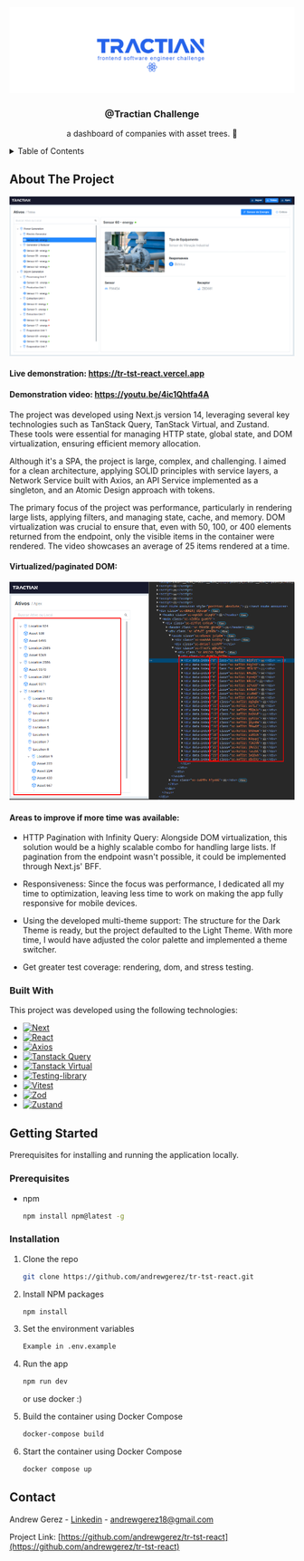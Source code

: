 <div align="center">
  <a href="">
    <img src="app/assets/readme/banner.png" alt="Tractian Challenge Banner">
  </a>

  <h3 align="center">@Tractian Challenge</h3>

  <p align="center">
    a dashboard of companies with asset trees. 🧢
  </p>
</div>

<details>
  <summary>Table of Contents</summary>
  <ol>
    <li>
      <a href="#about-the-project">About The Project</a>
      <ul>
        <li><a href="#built-with">Built With</a></li>
      </ul>
    </li>
    <li>
      <a href="#getting-started">Getting Started</a>
      <ul>
        <li><a href="#prerequisites">Prerequisites</a></li>
        <li><a href="#installation">Installation</a></li>
      </ul>
    </li>
  </ol>
</details>


## About The Project

[![TS-TST-REACT - Environment][product-screenshot]]()

#### Live demonstration: https://tr-tst-react.vercel.app

#### Demonstration video: https://youtu.be/4ic1Qhtfa4A

The project was developed using Next.js version 14, leveraging several key technologies such as TanStack Query, TanStack Virtual, and Zustand. These tools were essential for managing HTTP state, global state, and DOM virtualization, ensuring efficient memory allocation.

Although it's a SPA, the project is large, complex, and challenging. I aimed for a clean architecture, applying SOLID principles with service layers, a Network Service built with Axios, an API Service implemented as a singleton, and an Atomic Design approach with tokens.

The primary focus of the project was performance, particularly in rendering large lists, applying filters, and managing state, cache, and memory. DOM virtualization was crucial to ensure that, even with 50, 100, or 400 elements returned from the endpoint, only the visible items in the container were rendered. The video showcases an average of 25 items rendered at a time.

#### Virtualized/paginated DOM:
<div align="center">
  <a href="">
    <img src="app/assets/readme/example3.png" alt="Example">
  </a>
</div>


#### Areas to improve if more time was available:

* HTTP Pagination with Infinity Query: Alongside DOM virtualization, this solution would be a highly scalable combo for handling large lists. If pagination from the endpoint wasn't possible, it could be implemented through Next.js' BFF.

* Responsiveness: Since the focus was performance, I dedicated all my time to optimization, leaving less time to work on making the app fully responsive for mobile devices.

* Using the developed multi-theme support: The structure for the Dark Theme is ready, but the project defaulted to the Light Theme. With more time, I would have adjusted the color palette and implemented a theme switcher.

* Get greater test coverage: rendering, dom, and stress testing.

### Built With

This project was developed using the following technologies:

* [![Next][Next.js]][Next-url]
* [![React][React.js]][React-url]
* [![Axios][Axios]][Axios-url]
* [![Tanstack Query][Tanstack-Query]][Tanstack-Query-url]
* [![Tanstack Virtual][Tanstack-Virtual]][Tanstack-Virtual-url]
* [![Testing-library][Testing-library]][Testing-library-url]
* [![Vitest][Vitest]][Vitest-url]
* [![Zod][Zod]][Zod-url]
* [![Zustand][Zustand]][Zustand-url]
  
## Getting Started

Prerequisites for installing and running the application locally.

### Prerequisites

* npm
  ```sh
  npm install npm@latest -g
  ```

### Installation

1. Clone the repo
   ```sh
   git clone https://github.com/andrewgerez/tr-tst-react.git
   ```
2. Install NPM packages
   ```sh
   npm install
   ```
3. Set the environment variables
   ```sh
   Example in .env.example
   ```
4. Run the app
   ```sh
   npm run dev
   ```


   or use docker :)


5. Build the container using Docker Compose
   ```sh
   docker-compose build
   ```

6. Start the container using Docker Compose
   ```sh
   docker compose up
   ```
   
## Contact

Andrew Gerez - [Linkedin](https://www.linkedin.com/in/andrewgerez/) - andrewgerez18@gmail.com

Project Link: [https://github.com/andrewgerez/tr-tst-react](https://github.com/andrewgerez/tr-tst-react)


[product-screenshot]: app/assets/readme/example2.png
[Next.js]: https://img.shields.io/badge/next.js-000000?style=for-the-badge&logo=nextdotjs&logoColor=white
[Next-url]: https://nextjs.org/
[React.js]: https://img.shields.io/badge/React-20232A?style=for-the-badge&logo=react&logoColor=61DAFB
[React-url]: https://reactjs.org/
[TanStack-Query]: https://img.shields.io/badge/tanstack%20query-orange?style=for-the-badge
[TanStack-Query-url]: https://tanstack.com/query/latest
[TanStack-Virtual]: https://img.shields.io/badge/tanstack%20virtual-purple?style=for-the-badge
[TanStack-Virtual-url]: https://tanstack.com/virtual/latest
[Zustand]: https://img.shields.io/badge/zustand-black?style=for-the-badge
[Zustand-url]: https://zustand-demo.pmnd.rs/
[Vitest]: https://img.shields.io/badge/vitest-B9FF66?style=for-the-badge
[Vitest-url]: https://vitest.dev/
[Zod]: https://img.shields.io/badge/zod-601EF9?style=for-the-badge
[Zod-url]: https://zod.dev/
[Axios]: https://img.shields.io/badge/axios-4C00B0?style=for-the-badge
[Axios-url]: https://img.shields.io/badge/axios-blue?style=for-the-badge
[Testing-library]: https://img.shields.io/badge/testing%20library-FA8072?style=for-the-badge
[Testing-library-url]: https://testing-library.com/
[Vue.js]: https://img.shields.io/badge/Vue.js-35495E?style=for-the-badge&logo=vuedotjs&logoColor=4FC08D
[Vue-url]: https://vuejs.org/
[Angular.io]: https://img.shields.io/badge/Angular-DD0031?style=for-the-badge&logo=angular&logoColor=white
[Angular-url]: https://angular.io/
[Svelte.dev]: https://img.shields.io/badge/Svelte-4A4A55?style=for-the-badge&logo=svelte&logoColor=FF3E00
[Svelte-url]: https://svelte.dev/
[Laravel.com]: https://img.shields.io/badge/Laravel-FF2D20?style=for-the-badge&logo=laravel&logoColor=white
[Laravel-url]: https://laravel.com
[Bootstrap.com]: https://img.shields.io/badge/Bootstrap-563D7C?style=for-the-badge&logo=bootstrap&logoColor=white
[Bootstrap-url]: https://getbootstrap.com
[JQuery.com]: https://img.shields.io/badge/jQuery-0769AD?style=for-the-badge&logo=jquery&logoColor=white
[JQuery-url]: https://jquery.com 
